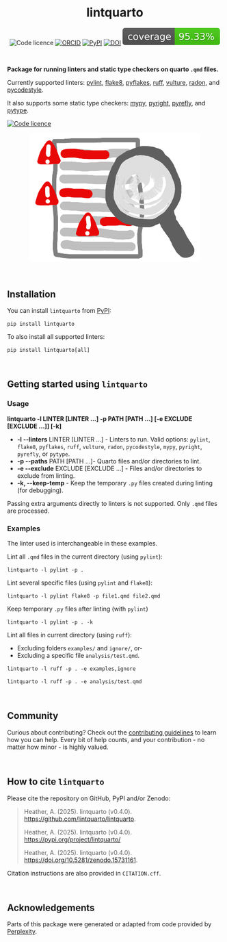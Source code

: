 <div align="center">

# lintquarto

![Code licence](https://img.shields.io/badge/🛡️_Code_licence-MIT-8a00c2?&labelColor=gray)
[![ORCID](https://img.shields.io/badge/ORCID_Amy_Heather-0000--0002--6596--3479-A6CE39?&logo=orcid&logoColor=white)](https://orcid.org/0000-0002-6596-3479)
[![PyPI](https://img.shields.io/pypi/v/lintquarto?&labelColor=gray)](https://pypi.org/project/lintquarto/)
[![DOI](https://img.shields.io/badge/DOI-10.5281/zenodo.15731161-486CAC?&logoColor=white)](https://doi.org/10.5281/zenodo.15731161)
[![Coverage](https://github.com/lintquarto/lintquarto/raw/main/images/coverage-badge.svg)](https://github.com/lintquarto/lintquarto/actions/workflows/tests.yaml)
</div>

<br>

**Package for running linters and static type checkers on quarto `.qmd` files.**

Currently supported linters: [pylint](https://github.com/pylint-dev/pylint), [flake8](https://github.com/pycqa/flake8), [pyflakes](https://github.com/PyCQA/pyflakes), [ruff](https://github.com/astral-sh/ruff), [vulture](https://github.com/jendrikseipp/vulture), [radon](https://github.com/rubik/radon), and [pycodestyle](https://github.com/PyCQA/pycodestyle).

It also supports some static type checkers: [mypy](https://github.com/python/mypy), [pyright](https://github.com/microsoft/pyright), [pyrefly](https://github.com/facebook/pyrefly), and [pytype](https://github.com/google/pytype).

[![Code licence](https://img.shields.io/badge/🖱️_Click_to_view_package_documentation-37a779?style=for-the-badge)](https://lintquarto.github.io/lintquarto/)

<p align="center">
  <img src="https://github.com/lintquarto/lintquarto/raw/main/docs/images/linting.png" alt="Linting illustration" width="400"/>
</p>

<br>

## Installation

You can install `lintquarto` from [PyPI](https://pypi.org/project/lintquarto/):

```
pip install lintquarto
```

To also install all supported linters:

```
pip install lintquarto[all]
```

<br>

## Getting started using `lintquarto`

### Usage

**lintquarto -l LINTER [LINTER ...] -p PATH [PATH ...] [-e EXCLUDE [EXCLUDE ...]] [-k]**

* **-l --linters** LINTER [LINTER ...] - Linters to run. Valid options: `pylint`, `flake8`, `pyflakes`, `ruff`, `vulture`, `radon`, `pycodestyle`, `mypy`, `pyright`, `pyrefly`, or `pytype`.
* **-p --paths** PATH [PATH ...]- Quarto files and/or directories to lint.
* **-e --exclude** EXCLUDE [EXCLUDE ...] - Files and/or directories to exclude from linting.
* **-k, --keep-temp** - Keep the temporary `.py` files created during linting (for debugging).

Passing extra arguments directly to linters is not supported. Only `.qmd` files are processed.

### Examples

The linter used is interchangeable in these examples.

Lint all `.qmd` files in the current directory (using `pylint`):

```{.bash}
lintquarto -l pylint -p .
```

Lint several specific files (using `pylint` and `flake8`):

```{.bash}
lintquarto -l pylint flake8 -p file1.qmd file2.qmd
```

Keep temporary `.py` files after linting (with `pylint`)

```{.bash}
lintquarto -l pylint -p . -k
```

Lint all files in current directory (using `ruff`):

* Excluding folders `examples/` and `ignore/`, or-
* Excluding a specific file `analysis/test.qmd`.

```{.bash}
lintquarto -l ruff -p . -e examples,ignore
```

```{.bash}
lintquarto -l ruff -p . -e analysis/test.qmd
```

<br>

## Community

Curious about contributing? Check out the [contributing guidelines](CONTRIBUTING.md) to learn how you can help. Every bit of help counts, and your contribution - no matter how minor - is highly valued.

<br>

## How to cite `lintquarto`

Please cite the repository on GitHub, PyPI and/or Zenodo:

> Heather, A. (2025). lintquarto (v0.4.0).  https://github.com/lintquarto/lintquarto.
>
> Heather, A. (2025). lintquarto (v0.4.0). https://pypi.org/project/lintquarto/
>
> Heather, A. (2025). lintquarto (v0.4.0). https://doi.org/10.5281/zenodo.15731161.

Citation instructions are also provided in `CITATION.cff`.

<br>

## Acknowledgements

Parts of this package were generated or adapted from code provided by [Perplexity](https://www.perplexity.ai/).